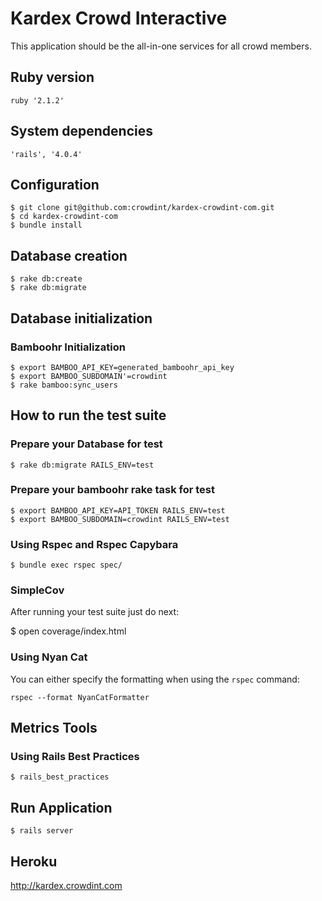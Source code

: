 Kardex Crowd Interactive
===

This application should be the all-in-one services for all crowd members.

## Ruby version
	ruby '2.1.2'

## System dependencies
	'rails', '4.0.4'

## Configuration
	$ git clone git@github.com:crowdint/kardex-crowdint-com.git
	$ cd kardex-crowdint-com
	$ bundle install

## Database creation
	$ rake db:create
	$ rake db:migrate

## Database initialization
### Bamboohr Initialization
	$ export BAMBOO_API_KEY=generated_bamboohr_api_key
	$ export BAMBOO_SUBDOMAIN'=crowdint
	$ rake bamboo:sync_users 

## How to run the test suite
### Prepare your Database for test
	$ rake db:migrate RAILS_ENV=test
	
### Prepare your bamboohr rake task for test
	$ export BAMBOO_API_KEY=API_TOKEN RAILS_ENV=test
	$ export BAMBOO_SUBDOMAIN=crowdint RAILS_ENV=test
### Using Rspec and Rspec Capybara
	$ bundle exec rspec spec/

### SimpleCov

After running your test suite just do next:

  $ open coverage/index.html

### Using  Nyan Cat

You can either specify the formatting when using the `rspec` command:

    rspec --format NyanCatFormatter

## Metrics Tools
### Using Rails Best Practices
  	$ rails_best_practices

## Run Application

	$ rails server

## Heroku

http://kardex.crowdint.com


